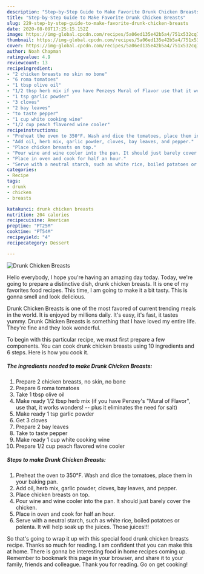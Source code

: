 ```yaml
---
description: "Step-by-Step Guide to Make Favorite Drunk Chicken Breasts"
title: "Step-by-Step Guide to Make Favorite Drunk Chicken Breasts"
slug: 229-step-by-step-guide-to-make-favorite-drunk-chicken-breasts
date: 2020-08-09T17:25:15.152Z
image: https://img-global.cpcdn.com/recipes/5a06ed135e42b5a4/751x532cq70/drunk-chicken-breasts-recipe-main-photo.jpg
thumbnail: https://img-global.cpcdn.com/recipes/5a06ed135e42b5a4/751x532cq70/drunk-chicken-breasts-recipe-main-photo.jpg
cover: https://img-global.cpcdn.com/recipes/5a06ed135e42b5a4/751x532cq70/drunk-chicken-breasts-recipe-main-photo.jpg
author: Noah Chapman
ratingvalue: 4.9
reviewcount: 13
recipeingredient:
- "2 chicken breasts no skin no bone"
- "6 roma tomatoes"
- "1 tbsp olive oil"
- "1/2 tbsp herb mix if you have Penzeys Mural of Flavor use that it works wonders  plus it eliminates the need for salt"
- "1 tsp garlic powder"
- "3 cloves"
- "2 bay leaves"
- "to taste pepper"
- "1 cup white cooking wine"
- "1/2 cup peach flavored wine cooler"
recipeinstructions:
- "Preheat the oven to 350°F. Wash and dice the tomatoes, place them in your baking pan."
- "Add oil, herb mix, garlic powder, cloves, bay leaves, and pepper."
- "Place chicken breasts on top."
- "Pour wine and wine cooler into the pan. It should just barely cover the chicken."
- "Place in oven and cook for half an hour."
- "Serve with a neutral starch, such as white rice, boiled potatoes or polenta. It will help soak up the juices. Those juices!!!"
categories:
- Recipe
tags:
- drunk
- chicken
- breasts

katakunci: drunk chicken breasts 
nutrition: 204 calories
recipecuisine: American
preptime: "PT25M"
cooktime: "PT54M"
recipeyield: "4"
recipecategory: Dessert

---
```



![Drunk Chicken Breasts](https://img-global.cpcdn.com/recipes/5a06ed135e42b5a4/751x532cq70/drunk-chicken-breasts-recipe-main-photo.jpg)

Hello everybody, I hope you're having an amazing day today. Today, we're going to prepare a distinctive dish, drunk chicken breasts. It is one of my favorites food recipes. This time, I am going to make it a bit tasty. This is gonna smell and look delicious.



Drunk Chicken Breasts is one of the most favored of current trending meals in the world. It is enjoyed by millions daily. It's easy, it's fast, it tastes yummy. Drunk Chicken Breasts is something that I have loved my entire life. They're fine and they look wonderful.


To begin with this particular recipe, we must first prepare a few components. You can cook drunk chicken breasts using 10 ingredients and 6 steps. Here is how you cook it.

<!--inarticleads1-->

##### The ingredients needed to make Drunk Chicken Breasts:

1. Prepare 2 chicken breasts, no skin, no bone
1. Prepare 6 roma tomatoes
1. Take 1 tbsp olive oil
1. Make ready 1/2 tbsp herb mix (if you have Penzey&#39;s &#34;Mural of Flavor&#34;, use that, it works wonders! -- plus it eliminates the need for salt)
1. Make ready 1 tsp garlic powder
1. Get 3 cloves
1. Prepare 2 bay leaves
1. Take to taste pepper
1. Make ready 1 cup white cooking wine
1. Prepare 1/2 cup peach flavored wine cooler




<!--inarticleads2-->

##### Steps to make Drunk Chicken Breasts:

1. Preheat the oven to 350°F. Wash and dice the tomatoes, place them in your baking pan.
1. Add oil, herb mix, garlic powder, cloves, bay leaves, and pepper.
1. Place chicken breasts on top.
1. Pour wine and wine cooler into the pan. It should just barely cover the chicken.
1. Place in oven and cook for half an hour.
1. Serve with a neutral starch, such as white rice, boiled potatoes or polenta. It will help soak up the juices. Those juices!!!




So that's going to wrap it up with this special food drunk chicken breasts recipe. Thanks so much for reading. I am confident that you can make this at home. There is gonna be interesting food in home recipes coming up. Remember to bookmark this page in your browser, and share it to your family, friends and colleague. Thank you for reading. Go on get cooking!
